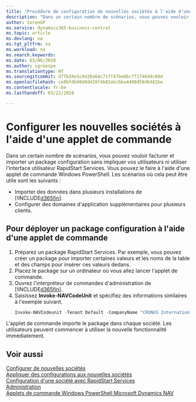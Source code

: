 ```yaml
---
title: "Procédure de configuration de nouvelles sociétés à l'aide d'une applet de commande | Microsoft Docs"
description: "Dans un certain nombre de scénarios, vous pouvez vouloir facturer et importer un package configuration sans impliquer vos utilisateurs ni utiliser l'interface utilisateur RapidStart Services. Vous pouvez le faire à l'aide d'une applet de commande Windows PowerShell."
author: SorenGP
ms.service: dynamics365-business-central
ms.topic: article
ms.devlang: na
ms.tgt_pltfrm: na
ms.workload: na
ms.search.keywords: 
ms.date: 03/06/2018
ms.author: sgroespe
ms.translationtype: HT
ms.sourcegitcommit: d7fb34e1c9428a64c71ff47be8bcff174649c00d
ms.openlocfilehash: ce8bfdb40d8d428f4b02abcbba4498d58d6481be
ms.contentlocale: fr-be
ms.lasthandoff: 03/22/2018

---
```

# <a name="configure-new-companies-using-a-cmdlet"></a>Configurer les nouvelles sociétés à l'aide d'une applet de commande
Dans un certain nombre de scénarios, vous pouvez vouloir facturer et importer un package configuration sans impliquer vos utilisateurs ni utiliser l'interface utilisateur RapidStart Services. Vous pouvez le faire à l'aide d'une applet de commande Windows PowerShell. Les scénarios où cela peut être utile sont les suivants :  

- Importer des données dans plusieurs installations de [!INCLUDE[d365fin](includes/d365fin_md.md)].
- Configurer des domaines d'application supplémentaires pour plusieurs clients.  

## <a name="to-deploy-a-configuration-package-using-a-cmdlet"></a>Pour déployer un package configuration à l'aide d'une applet de commande  

1. Préparez un package RapidStart Services. Par exemple, vous pouvez créer un package pour importer certaines valeurs et les noms de la table et des champs pour insérer ces valeurs dedans.  
2. Placez le package sur un ordinateur où vous allez lancer l'applet de commande.  
3. Ouvrez l'interpréteur de commandes d'administration de [!INCLUDE[d365fin](includes/d365fin_md.md)].  
4. Saisissez **Invoke-NAVCodeUnit** et spécifiez des informations similaires à l'exemple suivant.  
    ```powershell  
    Invoke-NAVCodeunit -Tenant Default -CompanyName "CRONUS International Ltd." -CodeunitId 8620 -MethodName ImportRapidStartPackage -Argument "C:TEMPRS_CONFIG.rapidstart" -ServerInstance DynamicsNAV71  

    ```
L'applet de commande importe le package dans chaque société. Les utilisateurs peuvent commencer à utiliser la nouvelle fonctionnalité immédiatement.  

## <a name="see-also"></a>Voir aussi  
[Configurer de nouvelles sociétés](admin-how-to-configure-new-companies.md)  
[Appliquer des configurations aux nouvelles sociétés](admin-apply-configuration-to-new-companies.md)  
[Configuration d'une société avec RapidStart Services](admin-set-up-a-company-with-rapidstart.md)  
[Administration](admin-setup-and-administration.md)  
[Applets de commande Windows PowerShell Microsoft Dynamics NAV](/dynamics-nav/microsoft-dynamics-nav-windows-powershell-cmdlets)

